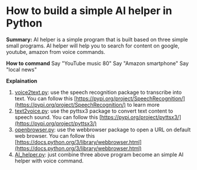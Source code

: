 # How to build a simple AI helper in Python

**Summary:**
AI helper is a simple program that is built based on three simple small programs. AI helper will help you to search for content on google, youtube, amazon from voice commands.

**How to command**
Say "YouTube music 80"
Say "Amazon smartphone"
Say "local news"

**Explaination**
1. [voice2text.py](voice2text.py): use the speech recognition package to transcribe into text. You can follow this [https://pypi.org/project/SpeechRecognition/](https://pypi.org/project/SpeechRecognition/) to learn more
2. [text2voice.py](text2voice.py): use the pyttsx3 package to convert text content to speech sound. You can follow this [https://pypi.org/project/pyttsx3/](https://pypi.org/project/pyttsx3/)
3. [openbrowser.py](openbrowser.py): use the webbrowser package to open a URL on default web browser. You can follow this [https://docs.python.org/3/library/webbrowser.html](https://docs.python.org/3/library/webbrowser.html)
4. [AI_helper.py](AI_helper.py): just combine three above program become an simple AI helper with voice command.



